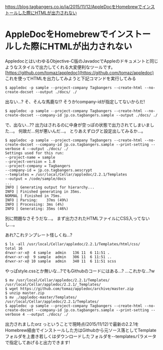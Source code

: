 https://blog.tagbangers.co.jp/ja/2015/11/12/AppleDocをHomebrewでインストールした際にHTMLが出力されない

# AppleDocをHomebrewでインストールした際にHTMLが出力されない

AppledocとはいわゆるObjective-C版のJavadocでAppleのドキュメントと同じようなスタイルで出力してくれる大変便利なツールです。
[https://github.com/tomaz/appledoc](https://github.com/tomaz/appledoc)
これを使ってHTMLを出力してみようと下記コマンドを実行してみる

```
$ appledoc -p sample --project-company Tagbangers --create-html --no-create-docset --output ./docs/ ./
```

出ない...?
そ、そんな馬鹿な!?
そうか!company-idが指定してないからだ!

```
$ appledoc -p sample --project-company Tagbangers --create-html --no-create-docset --company-id jp.co.tagbangers.sample --output ./docs/ ./
```

で、出ない...??
出力はされるのに中身が空っぽの状態で出力されてしまいました...。
何故だ...何が悪いんだ...。
とりあえずログと設定出してみるか...。

```
$ appledoc -p sample --project-company Tagbangers --create-html --no-create-docset --company-id jp.co.tagbangers.sample --print-setting --verbose 4 --output ./docs/ ./
Settings used for this run:
--project-name = sample
--project-version = 1.0
--project-company = Tagbangers
--company-id = jp.co.tagbangers.aescrypt
--templates = /usr/local/Cellar/appledoc/2.2.1/Templates
--output = /code/sample/docs
...
INFO | Generating output for hierarchy...
INFO | Finished generating in 35ms.
NORMAL | Finished in 75ms.
INFO | Parsing:    37ms (49%)
INFO | Processing: 3ms (4%)
INFO | Generating: 35ms (46%)
```

別に問題なさそうだな...。
まず出力されたHTMLファイルにCSS入ってないし...。




あれ?これテンプレート怪しくね...?

```
$ ls -all /usr/local/Cellar/appledoc/2.2.1/Templates/html/css/
total 16
drwxr-xr-x@  4 sample  admin   136 11  6 11:51 .
drwxr-xr-x@  9 sample  admin   306 11  6 11:51 ..
drwxr-xr-x@ 10 sample  admin   340 11  6 11:51 scss
```

やっぱstyle.cssとか無いな...?でもGithubのコードにはある...?
...これかな...?w

```
$ mv /usr/local/Cellar/appledoc/2.2.1/Templates/ /usr/local/Cellar/appledoc/2.2.1/_Templates/
$ wget https://github.com/tomaz/appledoc/archive/master.zip
$ unzip master.zip
$ mv ./appledoc-master/Templates/ /usr/local/Cellar/appledoc/2.2.1/Templates/
$ appledoc -p sample --project-company Tagbangers --create-html --no-create-docset --company-id jp.co.tagbangers.sample --print-setting --verbose 4 --output ./docs/ ./
```

出力されましたorz
っということで現時点(2015/11/12)で最新の2.2.1をHomebrew経由でインストールした方はGithubから元ソース落としてTemplateフォルダを上書き若しくはダウンロードしたフォルダを--templatesパラメータで指定してあげると出力できます!